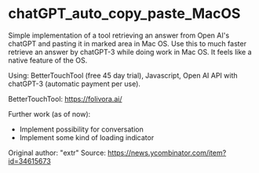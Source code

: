 # chatGPT_auto_copy_paste_MacOS
Simple implementation of a tool retrieving an answer from Open AI's chatGPT and pasting it in marked area in Mac OS. Use this to much faster retrieve an answer by chatGPT-3 while doing work in Mac OS. It feels like a native feature of the OS. 

Using: BetterTouchTool (free 45 day trial), Javascript, Open AI API with chatGPT-3 (automatic payment per use).

BetterTouchTool: https://folivora.ai/

Further work (as of now):
* Implement possibility for conversation 
* Implement some kind of loading indicator

Original author: "extr"
Source: https://news.ycombinator.com/item?id=34615673
